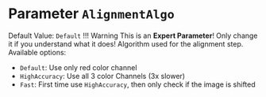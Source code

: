 # Parameter `AlignmentAlgo`
Default Value: `Default`
!!! Warning
    This is an **Expert Parameter**! Only change it if you understand what it does!
Algorithm used for the alignment step.
Available options:
- `Default`: Use only red color channel
- `HighAccuracy`: Use all 3 color Channels (3x slower)
- `Fast`: First time use `HighAccuracy`, then only check if the image is shifted
